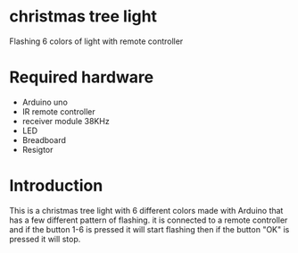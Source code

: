 # christmas tree light
Flashing 6 colors of light with remote controller

# Required hardware
* Arduino uno
* IR remote controller
* receiver module 38KHz
* LED
* Breadboard
* Resigtor

# Introduction
This is a christmas tree light with 6 different colors made with Arduino that has a few different pattern of flashing.
it is connected to a remote controller and if the button 1-6 is pressed it will start flashing then if the button "OK" is pressed it will stop.
